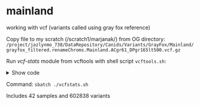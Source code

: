 mainland
================

working with vcf (variants called using gray fox reference)

Copy file to my scratch (/scratch1/marjanak/) from OG directory:
`/project/jazlynmo_738/DataRepository/Canids/Variants/GrayFox/Mainland/grayfox_filtered.renameChroms.Mainland.ACgr61_DPgr165lt500.vcf.gz`

Run *vcf-stats* module from vcftools with shell script `vcftools.sh`:  
<details>
<summary>
Show code
</summary>
<p>

``` bash
#!/bin/sh
#SBATCH --job-name=vcfmainland
#SBATCH --output=/scratch1/marjanak/vcfACgr61.out
#SBATCH --error=/scratch1/marjanak/vcfACgr61.err
#SBATCH --time=2:00:00
#SBATCH --ntasks=1
#SBATCH --cpus-per-task=4
#SBATCH --mem-per-cpu=8000MB
#SBATCH --mail-type=END,FAIL # notifications for job done & fail
#SBATCH --mail-user=marjanak@usc.edu

module load vcftools

vcf-stats grayfox_filtered.renameChroms.Mainland.ACgr61_DPgr165lt500.vcf.gz
```

</p>
</details>

Command: `sbatch ./vcfstats.sh`

Includes 42 samples and 602838 variants
